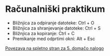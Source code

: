 # Računalniški praktikum
- Bližnjica za odpiranje datoteke: Ctrl + O
- Bližnjica za shranjevanje datoteke: Ctrl + S
- Bližnjica za kopiranje: Ctrl + C
- Premikanje med odprtimi okni: Alt + Esc

[Povezava na spletno stran za 5. domačo nalogo](https://github.com/nika-jost/nika-jost.github.io)